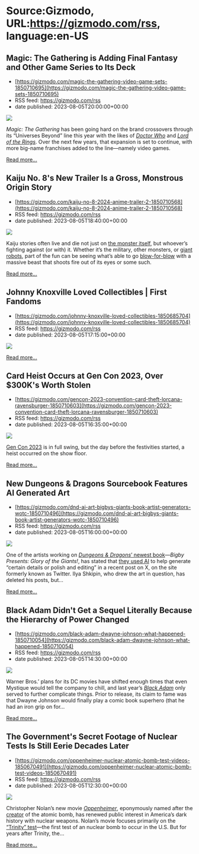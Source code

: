 # Source:Gizmodo, URL:https://gizmodo.com/rss, language:en-US

## Magic: The Gathering is Adding Final Fantasy and Other Game Series to Its Deck
 - [https://gizmodo.com/magic-the-gathering-video-game-sets-1850710695](https://gizmodo.com/magic-the-gathering-video-game-sets-1850710695)
 - RSS feed: https://gizmodo.com/rss
 - date published: 2023-08-05T20:00:00+00:00

<img class="type:primaryImage" src="https://i.kinja-img.com/gawker-media/image/upload/s--4_l55NBs--/c_fit,fl_progressive,q_80,w_636/ba55edfc06a0d5e84dda93c53c1707c8.jpg" /><p><em>Magic: The Gathering </em>has been going hard on the brand crossovers through its “Universes Beyond” line this year with the likes of <a href="https://gizmodo.com/doctor-who-magic-the-gathering-set-details-release-date-1850410455"><em>Doctor Who</em></a><em> </em>and <a href="https://gizmodo.com/magic-the-gathering-lord-of-the-rings-spoilers-1850224269"><em>Lord of the Rings</em></a>. Over the next few years, that expansion is set to continue, with more big-name franchises added to the line—namely video games.<br /></p><p><a href="https://gizmodo.com/magic-the-gathering-video-game-sets-1850710695">Read more...</a></p>

## Kaiju No. 8's New Trailer Is a Gross, Monstrous Origin Story
 - [https://gizmodo.com/kaiju-no-8-2024-anime-trailer-2-1850710568](https://gizmodo.com/kaiju-no-8-2024-anime-trailer-2-1850710568)
 - RSS feed: https://gizmodo.com/rss
 - date published: 2023-08-05T18:40:00+00:00

<img class="type:primaryImage" src="https://i.kinja-img.com/gawker-media/image/upload/s--p_Quavci--/c_fit,fl_progressive,q_80,w_636/03f9b419e2c9215588a43b9be0c589dd.png" /><p>Kaiju stories often live and die not just on <a href="https://gizmodo.com/godzilla-singular-point-looks-like-a-massive-kaiju-fre-1846446955">the monster itself</a>, but whoever’s fighting against (or with) it. Whether it’s the military, other monsters, or <a href="https://gizmodo.com/pacific-rim-10-year-retrospective-1850625004">giant robots</a>, part of the fun can be seeing what’s able to go <a href="https://gizmodo.com/monsterverse-sequel-godzilla-king-kong-new-empire-title-1850353261">blow-for-blow</a> with a massive beast that shoots fire out of its eyes or some such.<br /></p><p><a href="https://gizmodo.com/kaiju-no-8-2024-anime-trailer-2-1850710568">Read more...</a></p>

## Johnny Knoxville Loved Collectibles | First Fandoms
 - [https://gizmodo.com/johnny-knoxville-loved-collectibles-1850685704](https://gizmodo.com/johnny-knoxville-loved-collectibles-1850685704)
 - RSS feed: https://gizmodo.com/rss
 - date published: 2023-08-05T17:15:00+00:00

<img class="type:primaryImage" src="https://i.kinja-img.com/gawker-media/image/upload/s--R4nhzzw2--/c_fit,fl_progressive,q_80,w_636/478a80429f6ec2171a5bb3fce8a43aec.jpg" /><p><a href="https://gizmodo.com/johnny-knoxville-loved-collectibles-1850685704">Read more...</a></p>

## Card Heist Occurs at Gen Con 2023, Over $300K's Worth Stolen
 - [https://gizmodo.com/gencon-2023-convention-card-theft-lorcana-ravensburger-1850710603](https://gizmodo.com/gencon-2023-convention-card-theft-lorcana-ravensburger-1850710603)
 - RSS feed: https://gizmodo.com/rss
 - date published: 2023-08-05T16:35:00+00:00

<img class="type:primaryImage" src="https://i.kinja-img.com/gawker-media/image/upload/s--ZSCeUvtw--/c_fit,fl_progressive,q_80,w_636/5e945e0bd1995fe34a207f9bf9c675dd.jpg" /><p><a href="https://gizmodo.com/paizo-starfinder-second-edition-pathfinder-orc-gen-con-1850701088">Gen Con 2023</a> is in full swing, but the day before the festivities started, a heist occurred on the show floor. <br /></p><p><a href="https://gizmodo.com/gencon-2023-convention-card-theft-lorcana-ravensburger-1850710603">Read more...</a></p>

## New Dungeons & Dragons Sourcebook Features AI Generated Art
 - [https://gizmodo.com/dnd-ai-art-bigbys-giants-book-artist-generators-wotc-1850710496](https://gizmodo.com/dnd-ai-art-bigbys-giants-book-artist-generators-wotc-1850710496)
 - RSS feed: https://gizmodo.com/rss
 - date published: 2023-08-05T16:00:00+00:00

<img class="type:primaryImage" src="https://i.kinja-img.com/gawker-media/image/upload/s--0PAN5uXA--/c_fit,fl_progressive,q_80,w_636/47da4864e6415fe4507d68a96a206d04.png" /><p>One of the artists working on <a href="https://gizmodo.com/dnd-ogl-dungeons-dragons-new-products-new-books-dm-1850466122"><em>Dungeons &amp; Dragons</em>’ newest book</a>—<em>Bigby Presents: Glory of the Giants!</em>, has stated that <a href="https://gizmodo.com/hasbro-xplored-dungeons-dragons-ai-mechanics-1850690515">they used AI</a> to help generate “certain details or polish and editing” in a recent post on X, on the site formerly known as Twitter. Ilya Shkipin, who drew the art in question, has deleted his posts, but…</p><p><a href="https://gizmodo.com/dnd-ai-art-bigbys-giants-book-artist-generators-wotc-1850710496">Read more...</a></p>

## Black Adam Didn't Get a Sequel Literally Because the Hierarchy of Power Changed
 - [https://gizmodo.com/black-adam-dwayne-johnson-what-happened-1850710054](https://gizmodo.com/black-adam-dwayne-johnson-what-happened-1850710054)
 - RSS feed: https://gizmodo.com/rss
 - date published: 2023-08-05T14:30:00+00:00

<img class="type:primaryImage" src="https://i.kinja-img.com/gawker-media/image/upload/s--NQRspG5c--/c_fit,fl_progressive,q_80,w_636/fe88010d073424e698b57152c5a75687.jpg" /><p>Warner Bros.’ plans for its DC movies have shifted enough times that even Mystique would tell the company to chill, and last year’s <a href="https://gizmodo.com/black-adam-review-dwayne-johnson-the-rock-superman-dc-1849627545"><em>Black Adam</em></a><em> </em>only served to further complicate things. Prior to release, its claim to fame was that Dwayne Johnson would finally play a comic book superhero (that he had an iron grip on for…</p><p><a href="https://gizmodo.com/black-adam-dwayne-johnson-what-happened-1850710054">Read more...</a></p>

## The Government's Secret Footage of Nuclear Tests Is Still Eerie Decades Later
 - [https://gizmodo.com/oppenheimer-nuclear-atomic-bomb-test-videos-1850670491](https://gizmodo.com/oppenheimer-nuclear-atomic-bomb-test-videos-1850670491)
 - RSS feed: https://gizmodo.com/rss
 - date published: 2023-08-05T12:30:00+00:00

<img class="type:primaryImage" src="https://i.kinja-img.com/gawker-media/image/upload/s--Qz0aC4MP--/c_fit,fl_progressive,q_80,w_636/72bbf3048d33863a0a03d7ba73bd2430.jpg" /><p>Christopher Nolan’s new movie <a href="https://www.avclub.com/a-review-of-christopher-nolans-oppenheimer-1850654105"><em>Oppenheimer</em></a>, eponymously named after the <a href="https://gizmodo.com/the-heartbreaking-feud-between-edward-teller-and-j-robe-1505532276">creator</a> of the atomic bomb, has renewed public interest in America’s dark history with nuclear weapons. Nolan’s movie focuses primarily on the <a href="https://gizmodo.com/trinity-test-oppenheimer-manhattan-project-nuclear-fall-1850663995">“Trinity” test</a>—the first test of an nuclear bomb to occur in the U.S. But for years after Trinity, the…</p><p><a href="https://gizmodo.com/oppenheimer-nuclear-atomic-bomb-test-videos-1850670491">Read more...</a></p>

